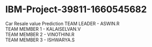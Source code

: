 # IBM-Project-39811-1660545682
Car Resale value Prediction
 TEAM LEADER - ASWIN.R<br>
 TEAM MEMBER 1 - KALAISELVAN.V<br>
 TEAM MEMBER 2 - VINOTHINI.R<br>
 TEAM MEMBER 3 - ISHWARYA.S<br>
